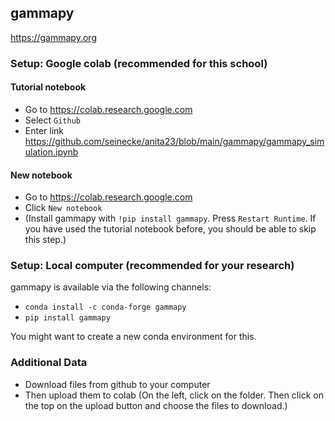 ## gammapy

https://gammapy.org

### Setup: Google colab (recommended for this school)

#### Tutorial notebook
- Go to https://colab.research.google.com
- Select `Github`
- Enter link https://github.com/seinecke/anita23/blob/main/gammapy/gammapy_simulation.ipynb

#### New notebook
- Go to https://colab.research.google.com
- Click `New notebook`
- (Install gammapy with `!pip install gammapy`. Press `Restart Runtime`. If you have used the tutorial notebook before, you should be able to skip this step.)


### Setup: Local computer (recommended for your research)

gammapy is available via the following channels:
- `conda install -c conda-forge gammapy`
- `pip install gammapy`

You might want to create a new conda environment for this.


### Additional Data
- Download files from github to your computer
- Then upload them to colab (On the left, click on the folder. Then click on the top on the upload button and choose the files to download.)
